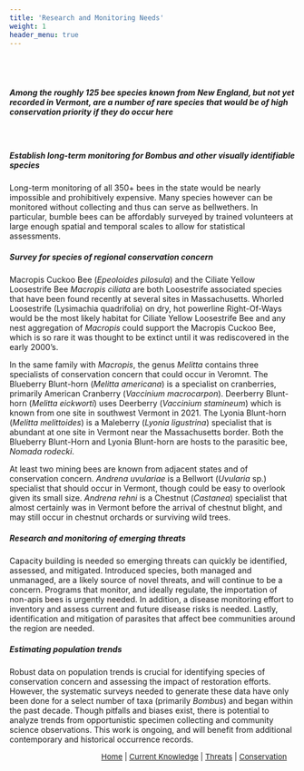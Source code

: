 ```yaml
---
title: 'Research and Monitoring Needs'
weight: 1
header_menu: true
---
```

<br>
<div class="lead" style="padding-top:20px;">
  <h5>
  Among the roughly 125 bee species known from New England, but not yet recorded in Vermont, are a number of rare species that would be of high
  conservation priority if they do occur here
  </h5>
</div>
<br>

<h5>Establish long-term monitoring for <i>Bombus</i> and other visually identifiable species</h5>

Long-term monitoring of all 350+ bees in the state would be nearly impossible and prohibitively expensive. Many species however can be monitored without collecting and thus can serve as bellwethers. In particular, bumble bees can be affordably surveyed by trained volunteers at large enough spatial and temporal scales to allow for statistical assessments.


<h5>Survey for species of regional conservation concern</h5>

Macropis Cuckoo Bee (<i>Epeoloides pilosula</i>) and the Ciliate Yellow Loosestrife Bee <i>Macropis ciliata</i> are both Loosestrife associated species that have been found recently at several sites in Massachusetts. Whorled Loosestrife (Lysimachia quadrifolia) on dry, hot powerline Right-Of-Ways would be the most likely habitat for Ciliate Yellow Loosestrife Bee and any nest aggregation of <i>Macropis</i> could support the Macropis Cuckoo Bee, which is so rare it was thought to be extinct until it was rediscovered in the early 2000’s.

In the same family with <i>Macropis</i>, the genus <i>Melitta</i> contains three specialists of conservation concern that could occur in Veromnt. The Blueberry Blunt-horn (<i>Melitta americana</i>) is a specialist on cranberries, primarily American Cranberry (<i>Vaccinium macrocarpon</i>). Deerberry Blunt-horn (<i>Melitta eickworti</i>) uses Deerberry (<i>Vaccinium stamineum</i>) which is known from one site in southwest Vermont in 2021.  The Lyonia Blunt-horn (<i>Melitta melittoides</i>) is a Maleberry (<i>Lyonia ligustrina</i>) specialist that is abundant at one site in Vermont near the Massachusetts border. Both the Blueberry Blunt-Horn and Lyonia Blunt-horn are hosts to the parasitic bee, <i>Nomada rodecki</i>.

At least two mining bees are known from adjacent states and of conservation concern. <i>Andrena uvulariae</i> is a Bellwort  (<i>Uvularia</i> sp.) specialist that should occur in Vermont, though could be easy to overlook given its small size. <i>Andrena rehni</i> is a Chestnut (<i>Castanea</i>) specialist that almost certainly was in Vermont before the arrival of chestnut blight, and may still occur in chestnut orchards or surviving wild trees.

<h5>Research and monitoring of emerging threats</h5>

Capacity building is needed so emerging threats can quickly be identified, assessed, and mitigated. Introduced species, both managed and unmanaged, are a likely source of novel threats, and will continue to be a concern. Programs that monitor, and ideally regulate, the importation of non-apis bees is urgently needed. In addition, a disease monitoring effort to inventory and assess current and future disease risks is needed. Lastly, identification and mitigation of parasites that affect bee communities around the region are needed.

<h5>Estimating population trends</h5>

Robust data on population trends is crucial for identifying species of conservation concern and assessing the impact of restoration efforts. However, the systematic surveys needed to generate these data have only been done for a select number of taxa (primarily <i>Bombus</i>) and began within the past decade. Though pitfalls and biases exist, there is potential to analyze trends from opportunistic specimen collecting and community science observations. This work is ongoing, and will benefit from additional contemporary and historical occurrence records.

<p style="font-size: 10pt; text-align: right; margin-right: 3%"><a href="https://vtecostudies.github.io/SoBees_LandingPage/">Home</a> | <a href="https://vtecostudies.github.io/SoBees_Current_Knowledge/">Current Knowledge</a> | <a href="https://vtecostudies.github.io/SoBees_Threats/">Threats</a> | <a href="https://vtecostudies.github.io/SoBees_Conservation/">Conservation</a></p>